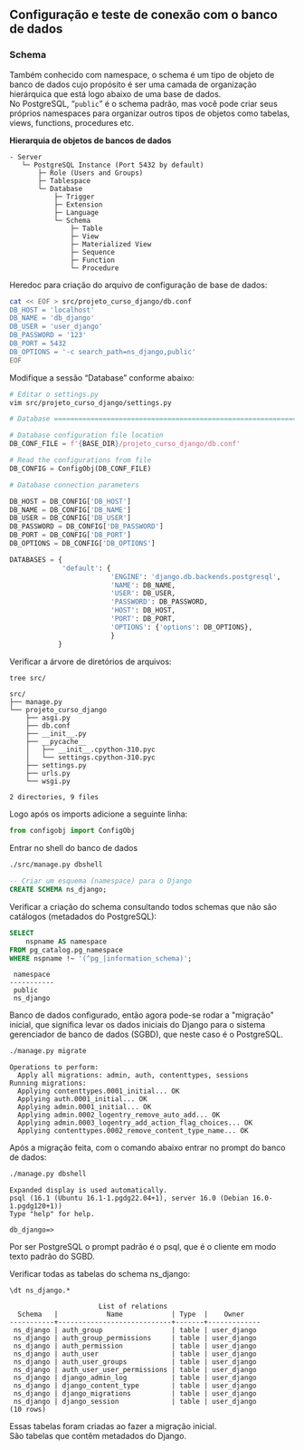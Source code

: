 ## Configuração e teste de conexão com o banco de dados

### Schema 

Também conhecido com namespace, o schema é um tipo de objeto de banco de dados
cujo propósito é ser uma camada de organização hierárquica que está logo
abaixo de uma base de dados.  
No PostgreSQL, “`public`” é o schema padrão, mas você pode criar seus próprios
namespaces para organizar outros tipos de objetos como tabelas, views,
functions, procedures etc.  
  
**Hierarquia de objetos de bancos de dados**
```
- Server
   └─ PostgreSQL Instance (Port 5432 by default)
       ├─ Role (Users and Groups)
       ├─ Tablespace
       └─ Database
           ├─ Trigger
           ├─ Extension
           ├─ Language
           └─ Schema      
               ├─ Table
               ├─ View
               ├─ Materialized View
               ├─ Sequence
               ├─ Function
               └─ Procedure
```

Heredoc para criação do arquivo de configuração de base de dados:
```bash
cat << EOF > src/projeto_curso_django/db.conf
DB_HOST = 'localhost'
DB_NAME = 'db_django'
DB_USER = 'user_django'
DB_PASSWORD = '123'
DB_PORT = 5432
DB_OPTIONS = '-c search_path=ns_django,public'
EOF
```

Modifique a sessão “Database” conforme abaixo:
```bash
# Editar o settings.py
vim src/projeto_curso_django/settings.py
```
```python
# Database ===================================================================

# Database configuration file location
DB_CONF_FILE = f'{BASE_DIR}/projeto_curso_django/db.conf'

# Read the configurations from file
DB_CONFIG = ConfigObj(DB_CONF_FILE)

# Database connection parameters

DB_HOST = DB_CONFIG['DB_HOST']
DB_NAME = DB_CONFIG['DB_NAME']
DB_USER = DB_CONFIG['DB_USER']
DB_PASSWORD = DB_CONFIG['DB_PASSWORD']
DB_PORT = DB_CONFIG['DB_PORT']
DB_OPTIONS = DB_CONFIG['DB_OPTIONS']

DATABASES = {
             'default': {
                         'ENGINE': 'django.db.backends.postgresql',
                         'NAME': DB_NAME,
                         'USER': DB_USER,
                         'PASSWORD': DB_PASSWORD,
                         'HOST': DB_HOST,
                         'PORT': DB_PORT,
                         'OPTIONS': {'options': DB_OPTIONS},
                         }
            }
```
   
Verificar a árvore de diretórios de arquivos:
```bash
tree src/
```
```
src/
├── manage.py
└── projeto_curso_django
    ├── asgi.py
    ├── db.conf
    ├── __init__.py
    ├── __pycache__
    │   ├── __init__.cpython-310.pyc
    │   └── settings.cpython-310.pyc
    ├── settings.py
    ├── urls.py
    └── wsgi.py

2 directories, 9 files
```

   
Logo após os imports adicione a seguinte linha:
```python
from configobj import ConfigObj
```

Entrar no shell do banco de dados
```bash
./src/manage.py dbshell
```

```sql
-- Criar um esquema (namespace) para o Django
CREATE SCHEMA ns_django;
```

Verificar a criação do schema consultando todos schemas que não são catálogos
(metadados do PostgreSQL):
```sql
SELECT
    nspname AS namespace
FROM pg_catalog.pg_namespace
WHERE nspname !~ '(^pg_|information_schema)';
```
```
 namespace 
-----------
 public
 ns_django
```

Banco de dados configurado, então agora pode-se rodar a "migração" inicial, 
que significa levar os dados iniciais do Django para o sistema gerenciador de
banco de dados (SGBD), que neste caso é o PostgreSQL.
```bash
./manage.py migrate
```
```
Operations to perform:
  Apply all migrations: admin, auth, contenttypes, sessions
Running migrations:
  Applying contenttypes.0001_initial... OK
  Applying auth.0001_initial... OK
  Applying admin.0001_initial... OK
  Applying admin.0002_logentry_remove_auto_add... OK
  Applying admin.0003_logentry_add_action_flag_choices... OK
  Applying contenttypes.0002_remove_content_type_name... OK
```
   
Após a migração feita, com o comando abaixo entrar no prompt do banco de dados:
```bash
./manage.py dbshell
```
```
Expanded display is used automatically.
psql (16.1 (Ubuntu 16.1-1.pgdg22.04+1), server 16.0 (Debian 16.0-1.pgdg120+1))
Type "help" for help.

db_django=> 
```
Por ser PostgreSQL o prompt padrão é o psql, que é o cliente em modo texto
padrão do SGBD.  
  

Verificar todas as tabelas do schema ns_django:
```
\dt ns_django.*
```
```
                      List of relations
  Schema   |            Name            | Type  |    Owner    
-----------+----------------------------+-------+-------------
 ns_django | auth_group                 | table | user_django
 ns_django | auth_group_permissions     | table | user_django
 ns_django | auth_permission            | table | user_django
 ns_django | auth_user                  | table | user_django
 ns_django | auth_user_groups           | table | user_django
 ns_django | auth_user_user_permissions | table | user_django
 ns_django | django_admin_log           | table | user_django
 ns_django | django_content_type        | table | user_django
 ns_django | django_migrations          | table | user_django
 ns_django | django_session             | table | user_django
(10 rows)
```
Essas tabelas foram criadas ao fazer a migração inicial.  
São tabelas que contêm metadados do Django.  
